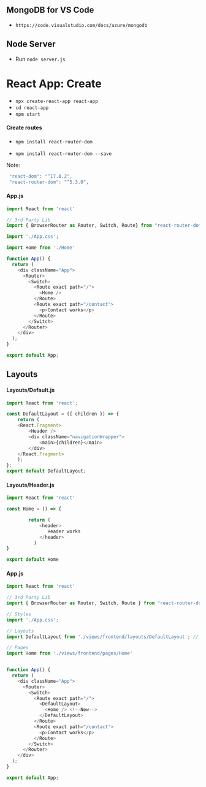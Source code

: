 ## MongoDB for VS Code

- ```https://code.visualstudio.com/docs/azure/mongodb```






## Node Server
- Run ```node server.js```








# React App: Create
- ```npx create-react-app react-app```
- ```cd react-app```
- ```npm start```




#### Create routes
- ```npm install react-router-dom```

- ```npm install react-router-dom --save```


Note: 
```js
 "react-dom": "^17.0.2",
 "react-router-dom": "^5.3.0",
```


#### App.js

```js
import React from 'react'

// 3rd Party Lib
import { BrowserRouter as Router, Switch, Route} from "react-router-dom"

import './App.css';

import Home from './Home'

function App() {
  return (
    <div className="App">
      <Router>
        <Switch>
          <Route exact path="/">
            <Home />
          </Route>
          <Route exact path="/contact">
            <p>Contact works</p>
          </Route>
        </Switch>
      </Router>
    </div>
  );
}

export default App;
```








## Layouts

#### Layouts/Default.js
```js
import React from 'react';

const DefaultLayout = ({ children }) => {
    return (
    <React.Fragment>
        <Header />
        <div className="navigationWrapper">
            <main>{children}</main>
        </div>
    </React.Fragment>
    );
};
export default DefaultLayout;
```






#### Layouts/Header.js
```js
import React from 'react'

const Home = () => {

        return (
            <header>
               Header works
            </header>
          )
}

export default Home
```









#### App.js
```js
import React from 'react'

// 3rd Party Lib
import { BrowserRouter as Router, Switch, Route } from "react-router-dom"

// Styles
import './App.css';

// Layouts
import DefaultLayout from './views/frontend/layouts/DefaultLayout'; // <-- NEW

// Pages
import Home from './views/frontend/pages/Home'


function App() {
  return (
    <div className="App">
      <Router>
        <Switch>
          <Route exact path="/">
            <DefaultLayout> 
              <Home /> <!--New-->
            </DefaultLayout>
          </Route>
          <Route exact path="/contact">
            <p>Contact works</p>
          </Route>
        </Switch>
      </Router>
    </div>
  );
}

export default App;
```